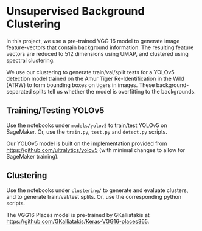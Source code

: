 # Unsupervised Background Clustering

In this project, we use a pre-trained VGG 16 model to generate image feature-vectors that contain background information. The resulting feature vectors are reduced to 512 dimensions using UMAP, and clustered using spectral clustering.

We use our clustering to generate train/val/split tests for a YOLOv5 detection model trained on the Amur Tiger Re-Identification in the Wild (ATRW) to form bounding boxes on tigers in images. These background-separated splits tell us whether the model is overfitting to the backgrounds.

## Training/Testing YOLOv5

Use the notebooks under `models/yolov5` to train/test YOLOv5 on SageMaker. Or, use the `train.py`, `test.py` and `detect.py` scripts.

Our YOLOv5 model is built on the implementation provided from https://github.com/ultralytics/yolov5 (with minimal changes to allow for SageMaker training).

## Clustering

Use the notebooks under `clustering/` to generate and evaluate clusters, and to generate train/val/test splits. Or, use the corresponding python scripts.

The VGG16 Places model is pre-trained by GKalliatakis at https://github.com/GKalliatakis/Keras-VGG16-places365.
